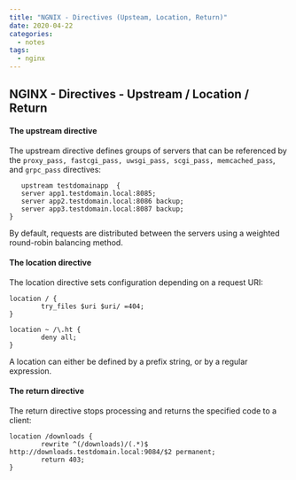 ```yaml
---
title: "NGNIX - Directives (Upsteam, Location, Return)"
date: 2020-04-22
categories:
  - notes
tags:
  - nginx
---
```


## NGINX - Directives - Upstream / Location / Return

#### The upstream directive
The upstream directive defines groups of servers that can be referenced by the `proxy_pass, fastcgi_pass, uwsgi_pass, scgi_pass, memcached_pass`, and `grpc_pass` directives:

```
   upstream testdomainapp  {
   server app1.testdomain.local:8085;
   server app2.testdomain.local:8086 backup;
   server app3.testdomain.local:8087 backup;
}
```

By default, requests are distributed between the servers using a weighted round-robin balancing method.

#### The location directive
The location directive sets configuration depending on a request URI:

```
location / {
        try_files $uri $uri/ =404;
}
```

```
location ~ /\.ht {
        deny all;
}
```

A location can either be defined by a prefix string, or by a regular expression.

#### The return directive
The return directive stops processing and returns the specified code to a client:

```
location /downloads {
        rewrite ^(/downloads)/(.*)$ http://downloads.testdomain.local:9084/$2 permanent;
        return 403;
}
```

